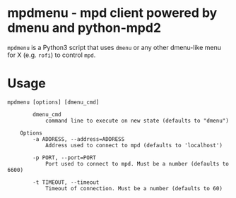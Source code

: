 # mpdmenu - mpd client powered by dmenu and python-mpd2 
`mpdmenu` is a Python3 script that uses `dmenu` or any other dmenu-like menu for X (e.g. `rofi`) to control `mpd`.

# Usage

```
mpdmenu [options] [dmenu_cmd]

        dmenu_cmd
            command line to execute on new state (defaults to "dmenu")

    Options
        -a ADDRESS, --address=ADDRESS
            Address used to connect to mpd (defaults to 'localhost')

        -p PORT, --port=PORT
            Port used to connect to mpd. Must be a number (defaults to 6600)

        -t TIMEOUT, --timeout
            Timeout of connection. Must be a number (defaults to 60)
```
